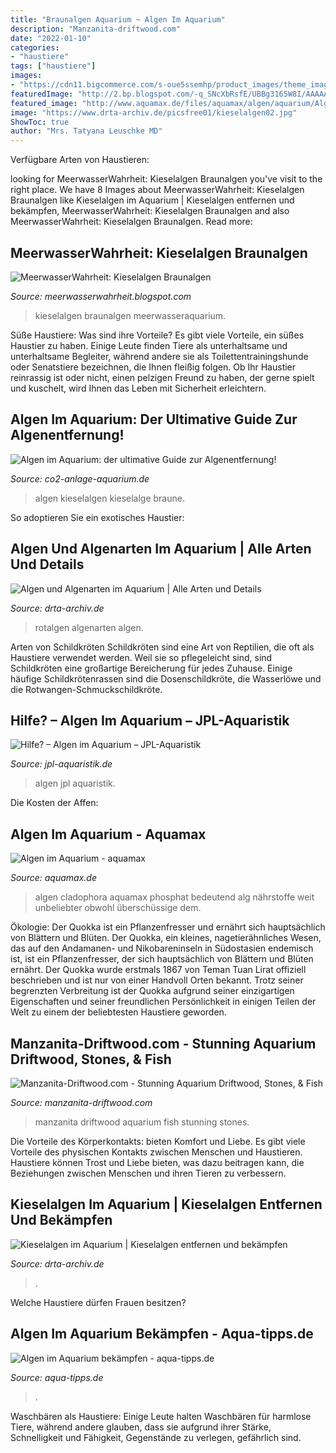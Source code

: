 ```yaml
---
title: "Braunalgen Aquarium ~ Algen Im Aquarium"
description: "Manzanita-driftwood.com"
date: "2022-01-10"
categories:
- "haustiere"
tags: ["haustiere"]
images:
- "https://cdn11.bigcommerce.com/s-oue5ssemhp/product_images/theme_images/17499895_1416614621724324_1203230473_o.jpg?t=1500445209"
featuredImage: "http://2.bp.blogspot.com/-q_SNcXbRsfE/UBBg3165W8I/AAAAAAAAAK0/79pr0WAsZLg/s1600/SAM_7266+Braunalgen+Kieselalgen+wachsen+unter+5400Kelvin+gut++Meerwasseraquarium+Bottrop+(23.07.2012).jpg"
featured_image: "http://www.aquamax.de/files/aquamax/algen/aquarium/AlgenAQ_Cladophora_sp.jpg"
image: "https://www.drta-archiv.de/picsfree01/kieselalgen02.jpg"
ShowToc: true
author: "Mrs. Tatyana Leuschke MD"
---
```



Verfügbare Arten von Haustieren:

	

		
looking for MeerwasserWahrheit: Kieselalgen Braunalgen you've visit to the right place. We have 8 Images about MeerwasserWahrheit: Kieselalgen Braunalgen like Kieselalgen im Aquarium | Kieselalgen entfernen und bekämpfen, MeerwasserWahrheit: Kieselalgen Braunalgen and also MeerwasserWahrheit: Kieselalgen Braunalgen. Read more:
		
    
## MeerwasserWahrheit: Kieselalgen Braunalgen

<img loading=lazy src="http://2.bp.blogspot.com/-q_SNcXbRsfE/UBBg3165W8I/AAAAAAAAAK0/79pr0WAsZLg/s1600/SAM_7266+Braunalgen+Kieselalgen+wachsen+unter+5400Kelvin+gut++Meerwasseraquarium+Bottrop+(23.07.2012).jpg" onerror="this.onerror=null;this.src='https://tse2.mm.bing.net/th?id=OIP.zDV2v2cZ22hwXxeyS0hQTQHaFj&amp;pid=15.1';" alt="MeerwasserWahrheit: Kieselalgen Braunalgen">

_Source: meerwasserwahrheit.blogspot.com_

>kieselalgen braunalgen meerwasseraquarium. 

	

Süße Haustiere: Was sind ihre Vorteile?
Es gibt viele Vorteile, ein süßes Haustier zu haben. Einige Leute finden Tiere als unterhaltsame und unterhaltsame Begleiter, während andere sie als Toilettentrainingshunde oder Senatstiere bezeichnen, die Ihnen fleißig folgen. Ob Ihr Haustier reinrassig ist oder nicht, einen pelzigen Freund zu haben, der gerne spielt und kuschelt, wird Ihnen das Leben mit Sicherheit erleichtern.

    
## Algen Im Aquarium: Der Ultimative Guide Zur Algenentfernung!

<img loading=lazy src="https://co2-anlage-aquarium.de/wp-content/uploads/2019/12/Kieselalge-auf-Anubias.jpg" onerror="this.onerror=null;this.src='https://tse2.mm.bing.net/th?id=OIP.mh3iXL9oMSHjBpWBYbLd5QHaFL&amp;pid=15.1';" alt="Algen im Aquarium: der ultimative Guide zur Algenentfernung!">

_Source: co2-anlage-aquarium.de_

>algen kieselalgen kieselalge braune. 

	

So adoptieren Sie ein exotisches Haustier:

    
## Algen Und Algenarten Im Aquarium | Alle Arten Und Details

<img loading=lazy src="https://www.drta-archiv.de/picsdrta01/rotalgen01.jpg" onerror="this.onerror=null;this.src='https://tse1.mm.bing.net/th?id=OIP.Vxp0r0kn1YSMQi1_ISFwzwHaE7&amp;pid=15.1';" alt="Algen und Algenarten im Aquarium | Alle Arten und Details">

_Source: drta-archiv.de_

>rotalgen algenarten algen. 

	

Arten von Schildkröten
Schildkröten sind eine Art von Reptilien, die oft als Haustiere verwendet werden. Weil sie so pflegeleicht sind, sind Schildkröten eine großartige Bereicherung für jedes Zuhause. Einige häufige Schildkrötenrassen sind die Dosenschildkröte, die Wasserlöwe und die Rotwangen-Schmuckschildkröte.

    
## Hilfe? – Algen Im Aquarium – JPL-Aquaristik

<img loading=lazy src="https://jpl-aquaristik.de/wp-content/uploads/2019/01/Aquarium-JPL-5468.jpg" onerror="this.onerror=null;this.src='https://tse1.mm.bing.net/th?id=OIP.MRy28CX6Npd7IfvFUMa6VAHaE8&amp;pid=15.1';" alt="Hilfe? – Algen im Aquarium – JPL-Aquaristik">

_Source: jpl-aquaristik.de_

>algen jpl aquaristik. 

	

Die Kosten der Affen:

    
## Algen Im Aquarium - Aquamax

<img loading=lazy src="http://www.aquamax.de/files/aquamax/algen/aquarium/AlgenAQ_Cladophora_sp.jpg" onerror="this.onerror=null;this.src='https://tse1.mm.bing.net/th?id=OIP.PxsoAyBShHnYNBluMEcCagHaFj&amp;pid=15.1';" alt="Algen im Aquarium - aquamax">

_Source: aquamax.de_

>algen cladophora aquamax phosphat bedeutend alg nährstoffe weit unbeliebter obwohl überschüssige dem. 

	

Ökologie: Der Quokka ist ein Pflanzenfresser und ernährt sich hauptsächlich von Blättern und Blüten.
Der Quokka, ein kleines, nagetierähnliches Wesen, das auf den Andamanen- und Nikobareninseln in Südostasien endemisch ist, ist ein Pflanzenfresser, der sich hauptsächlich von Blättern und Blüten ernährt. Der Quokka wurde erstmals 1867 von Teman Tuan Lirat offiziell beschrieben und ist nur von einer Handvoll Orten bekannt. Trotz seiner begrenzten Verbreitung ist der Quokka aufgrund seiner einzigartigen Eigenschaften und seiner freundlichen Persönlichkeit in einigen Teilen der Welt zu einem der beliebtesten Haustiere geworden.

    
## Manzanita-Driftwood.com - Stunning Aquarium Driftwood, Stones, &amp; Fish

<img loading=lazy src="https://cdn11.bigcommerce.com/s-oue5ssemhp/product_images/theme_images/17499895_1416614621724324_1203230473_o.jpg?t=1500445209" onerror="this.onerror=null;this.src='https://tse2.mm.bing.net/th?id=OIP.c0z8kirzIPdRC9DbTawieQHaEK&amp;pid=15.1';" alt="Manzanita-Driftwood.com - Stunning Aquarium Driftwood, Stones, &amp; Fish">

_Source: manzanita-driftwood.com_

>manzanita driftwood aquarium fish stunning stones. 

	

Die Vorteile des Körperkontakts: bieten Komfort und Liebe.
Es gibt viele Vorteile des physischen Kontakts zwischen Menschen und Haustieren. Haustiere können Trost und Liebe bieten, was dazu beitragen kann, die Beziehungen zwischen Menschen und ihren Tieren zu verbessern.

    
## Kieselalgen Im Aquarium | Kieselalgen Entfernen Und Bekämpfen

<img loading=lazy src="https://www.drta-archiv.de/picsfree01/kieselalgen02.jpg" onerror="this.onerror=null;this.src='https://tse4.mm.bing.net/th?id=OIP.00r_K8SmJLvy1u_euKgXhAHaHP&amp;pid=15.1';" alt="Kieselalgen im Aquarium | Kieselalgen entfernen und bekämpfen">

_Source: drta-archiv.de_

>. 

	

Welche Haustiere dürfen Frauen besitzen?

    
## Algen Im Aquarium Bekämpfen - Aqua-tipps.de

<img loading=lazy src="https://www.aqua-tipps.de/wp-content/uploads/2014/11/Bartalgen-300x300.jpg" onerror="this.onerror=null;this.src='https://tse1.mm.bing.net/th?id=OIP.ttQZgLYeO155HUe-BxAeJAAAAA&amp;pid=15.1';" alt="Algen im Aquarium bekämpfen - aqua-tipps.de">

_Source: aqua-tipps.de_

>. 

	

Waschbären als Haustiere: Einige Leute halten Waschbären für harmlose Tiere, während andere glauben, dass sie aufgrund ihrer Stärke, Schnelligkeit und Fähigkeit, Gegenstände zu verlegen, gefährlich sind.

